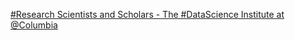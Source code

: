 [#Research Scientists and Scholars - The #DataScience Institute at @Columbia](https://qi.tc/qi/114217)